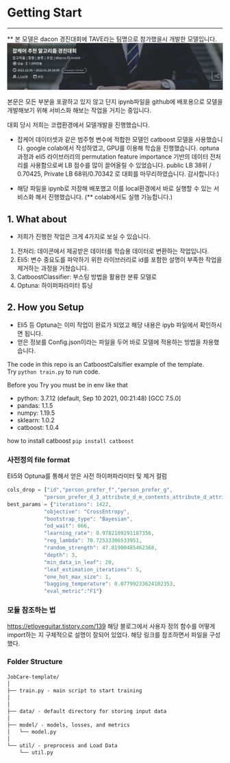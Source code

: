 # Getting Start
---
** 본 모델은 dacon 경진대회에 TAVE라는 팀명으로 참가했을시 개발한 모델입니다. 
![잡케어](잡케어.png)

본문은 모든 부분을 포괄하고 있지 않고 단지 ipynb파일을 github에 배포용으로 모델을 개발해보기 위해 서비스화 해보는 작업을 거치는 중입니다.

대회 당시 저희는 코랩환경에서 모델개발을 진행했습니다.

* 잡케어 데이터셋과 같은 범주형 변수에 적합한 모델인 catboost 모델을 사용했습니다.
google colab에서 작성하였고, GPU를 이용해 학습을 진행했습니다.
optuna 과정과 eli5 라이브러리의 permutation feature importance 기반의 데이터 전처리를 사용함으로써 LB 점수를 많이 끌어올릴 수 있었습니다. 
public LB 38위 / 0.70425, Private LB 68위/0.70342 로 대회를 마무리하였습니다.
감사합니다:)


- 해당 파일을 ipynb로 저장해 배포했고 이를 local환경에서 바로 실행할 수 있는 서비스화 해서 진행했습니다.
(** colab에서도 실행 가능합니다.)

## 1. What about

- 저희가 진행한 작업은 크게 4가지로 보실 수 있습니다.
1. 전처리: 데이콘에서 제공받은 데이터를 학습용 데이터로 변환하는 작업입니다.
2. Eli5: 변수 중요도를 파악하기 위한 라이브러리로 id를 포함한 설명이 부족한 작업을 제거하는 과정을 거쳤습니다.
3. CatboostClassifier: 부스팅 방법을 활용한 분류 모델로 
4. Optuna: 하이퍼파라미터 튜닝

## 2. How you Setup

- Eli5 등 Optuna는 이미 작업이 완료가 되었고 해당 내용은 ipyb 파일에서 확인하시면 됩니다.
- 얻은 정보를 Config.json이라는 파일을 두어 바로 모델에 적용하는 방법을 차용했습니다.

The code in this repo is an CatboostCalsifier example of the template.  
Try `python train.py` to run code.

Before you Try you must be in env like that
- python: 3.7.12 (default, Sep 10 2021, 00:21:48) 
[GCC 7.5.0]
- pandas: 1.1.5
- numpy: 1.19.5
- sklearn: 1.0.2
- catboost: 1.0.4

how to install catboost
`pip install catboost`

### 사전정의 file format
Eli5와 Optuna를 통해서 얻은 사전 하이퍼파라미터 및 제거 컬럼
```javascript
cols_drop = ["id","person_prefer_f","person_prefer_g",
            "person_prefer_d_3_attribute_d_m_contents_attribute_d_attribute_d_m"]  
best_params = {"iterations": 1422,
            "objective": "CrossEntropy",
            "bootstrap_type": "Bayesian",
            "od_wait": 666,
            "learning_rate": 0.9782109291187356,
            "reg_lambda": 70.72533306533951,
            "random_strength": 47.81900485462368,
            "depth": 3,
            "min_data_in_leaf": 20,
            "leaf_estimation_iterations": 5,
            "one_hot_max_size": 1,
            "bagging_temperature": 0.07799233624102353,
            "eval_metric":"F1"}
```

### 모듈 참조하는 법
https://etloveguitar.tistory.com/139 
해당 블로그에서 사용자 정의 함수를 어떻게 import하는 지 구체적으로 설명이 잘되어 있었다. 해당 링크를 참조하면서 파일을 구성했다.

### Folder Structure
  ```
  JobCare-template/
  │
  ├── train.py - main script to start training
  │
  │
  ├── data/ - default directory for storing input data
  │
  ├── model/ - models, losses, and metrics
  │   └── model.py
  │  
  └── util/ - preprocess and Load Data
      └── util.py
  ```
